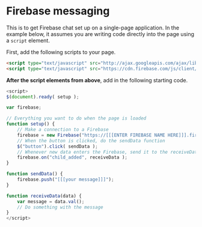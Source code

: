 # Firebase messaging

This is to get Firebase chat set up on a single-page application. In the example below, it assumes you are writing code directly into the page using a `script` element.

First, add the following scripts to your page.
```html
<script type="text/javascript" src="http://ajax.googleapis.com/ajax/libs/jquery/1.11.1/jquery.min.js"></script>
<script type="text/javascript" src="https://cdn.firebase.com/js/client/1.0.17/firebase.js"></script>
```

**After the script elements from above**, add in the following starting code. 
```javascript
<script>
$(document).ready( setup );

var firebase;

// Everything you want to do when the page is loaded
function setup() {
	// Make a connection to a Firebase
	firebase = new Firebase("https://[[[ENTER FIREBASE NAME HERE]]].firebaseio.com");
	// When the button is clicked, do the sendData function
	$("button").click( sendData );
	// Whenever new data enters the Firebase, send it to the receiveData function
	firebase.on("child_added", receiveData );
}

function sendData() {
	firebase.push("[[[your message]]]");
}

function receiveData(data) {
	var message = data.val();
	// Do something with the message
}
</script>
```
